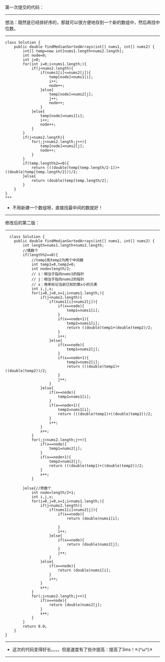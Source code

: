 第一次提交的代码：  
***
想法：既然是已经排好序的，那就可以很方便地存到一个新的数组中，然后再找中位数。
***
    class Solution {
        public double findMedianSortedArrays(int[] nums1, int[] nums2) {
            int[] temp=new int[nums1.length+nums2.length];
            int node=0;
            int j=0;
            for(int i=0;i<nums1.length;){
                if(j<nums2.length){
                    if(nums1[i]<=nums2[j]){
                        temp[node]=nums1[i];
                        i++;
                        node++;
                    }else{
                        temp[node]=nums2[j];
                        j++;
                        node++;
                    }
                }else{
                    temp[node]=nums1[i];
                    i++;
                    node++;
                }
            }
            if(j<nums2.length){
                for(;j<nums2.length;j++){
                    temp[node]=nums2[j];
                    node++;
                }
            }
            if(temp.length%2==0){
                return (((double)temp[temp.length/2-1])+((double)temp[temp.length/2]))/2;
            }else{
                return (double)temp[temp.length/2];
            }
        }
    }  
    ***
  * 不用新建一个数组呀，直接找最中间的数就好！
  ***
  修改后的第二版：  
  ***  
      class Solution {
        public double findMedianSortedArrays(int[] nums1, int[] nums2) {
            int length=nums1.length+nums2.length;
            //偶数个
            if(length%2==0){
                //temp1和temp2为两个中间数
                int temp1=0,temp2=0;
                int node=length/2;
                // i：相当于指向nums1的指针
                // j：相当于指向nums2的指针
                // x：用来标记当前已知的第x小的元素
                int i,j,x;
                for(i=0,j=0,x=1;i<nums1.length;){
                    if(j<nums2.length){
                        if(nums1[i]<nums2[j]){
                            if(x==node){
                                temp1=nums1[i];
                            }
                            if(x==node+1){
                                temp2=nums1[i];
                                return ((double)temp1+(double)temp2)/2;
                            }
                            i++;
                        }else{
                            if(x==node){
                                temp1=nums2[j];
                            }
                            if(x==node+1){
                                temp2=nums2[j];
                                return (((double)temp1)+((double)temp2))/2;
                            }
                            j++;
                        }
                    }else{
                        if(x==node){
                            temp1=nums1[i];
                        }
                        if(x==node+1){
                            temp2=nums1[i];
                            return (((double)temp1)+((double)temp2))/2;
                        }
                        i++;
                    }
                    x++;
                }
                for(;j<nums2.length;j++){
                    if(x==node){
                        temp1=nums2[j];
                    }
                    if(x==node+1){
                        temp2=nums2[j];
                        return (((double)temp1)+((double)temp2))/2;
                    }
                    x++;
                }

            }else{//奇数个
                int node=length/2+1;
                int i,j,x;
                for(i=0,j=0,x=1;i<nums1.length;){
                    if(j<nums2.length){
                        if(nums1[i]<nums2[j]){
                            if(x==node){
                                return (double)nums1[i];

                            }
                            i++;
                        }else{
                            if(x==node){
                                return (double)nums2[j];
                            }
                            j++;
                        }
                    }else{
                        if(x==node){
                            return (double)nums1[i];
                        }
                        i++;
                    }
                    x++;
                }
                for(;j<nums2.length;j++){
                    if(x==node){
                        return (double)nums2[j];
                    }
                    x++;
                }
            }
            return 0.0;
        }
    }  
***
* 这次的代码变得好长。。。。但是速度有了些许提高：提高了3ms！↖(^ω^)↗  
***
